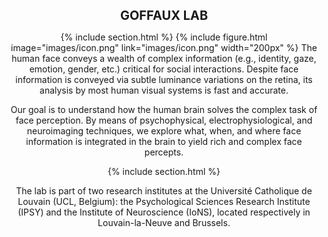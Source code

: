 ---
---
<style>
  p {
    text-align: center;
  }

  p b {
    font-size: 20px;
  }
</style>

<p><b>GOFFAUX LAB</b></p>

{% include section.html %} 
{%
  include figure.html
  image="images/icon.png"
  link="images/icon.png"
  width="200px"
%}
The human face conveys a wealth of complex information (e.g., identity, gaze, emotion, gender, etc.) critical for social interactions. Despite face information is conveyed via subtle luminance variations on the retina, its analysis by most human visual systems is fast and accurate. 
<p> Our goal is to understand how the human brain solves the complex task of face perception. By means of psychophysical, electrophysiological, and neuroimaging techniques, we explore what, when, and where face information is integrated in the brain to yield rich and complex face percepts. </p>

{% include section.html %} 
<p> The lab is part of two research institutes at the Université Catholique de Louvain (UCL, Belgium): the Psychological Sciences Research Institute (IPSY) and the Institute of Neuroscience (IoNS), located respectively in Louvain-la-Neuve and Brussels. </p>
